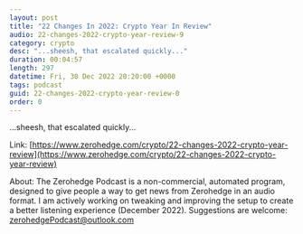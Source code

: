 ```yaml
---
layout: post
title: "22 Changes In 2022: Crypto Year In Review"
audio: 22-changes-2022-crypto-year-review-9
category: crypto
desc: "...sheesh, that escalated quickly..."
duration: 00:04:57
length: 297
datetime: Fri, 30 Dec 2022 20:20:00 +0000
tags: podcast
guid: 22-changes-2022-crypto-year-review-0
order: 0
---
```

...sheesh, that escalated quickly...

Link: [https://www.zerohedge.com/crypto/22-changes-2022-crypto-year-review](https://www.zerohedge.com/crypto/22-changes-2022-crypto-year-review)

About: The Zerohedge Podcast is a non-commercial, automated program, designed to give people a way to get news from Zerohedge in an audio format.  I am actively working on tweaking and improving the setup to create a better listening experience (December 2022).  Suggestions are welcome: [zerohedgePodcast@outlook.com](mailto:zerohedgePodcast@outlook.com)